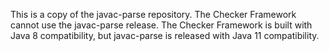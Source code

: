 This is a copy of the javac-parse repository.
The Checker Framework cannot use the javac-parse release.
The Checker Framework is built with Java 8 compatibility,
but javac-parse is released with Java 11 compatibility.
